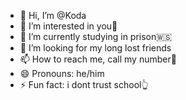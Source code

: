- 👋 Hi, I’m @Koda
- 👀 I’m interested in you🥵
- 🌱 I’m currently studying in prison🇼🇸
- 💞️ I’m looking for my long lost friends
- 📫 How to reach me, call my number🥵
- 😄 Pronouns: he/him
- ⚡ Fun fact: i dont trust school👆

<!---
Failautusi04/Failautusi04 is a ✨ special ✨ repository because its `README.md` (this file) appears on your GitHub profile.
You can click the Preview link to take a look at your changes.
--->
